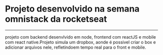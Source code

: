 # Projeto desenvolvido na semana omnistack da rocketseat

---

projeto com backend desenvlvido em node, frontend com reactJS e mobile com react native.Projeto simula um dropbox, aonde é possivel criar o box e adicionar arquivos nele, refletindoem tempo real para o front e mobile.
